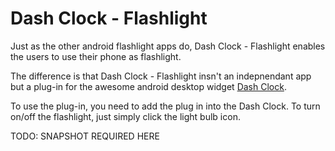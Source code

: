 Dash Clock - Flashlight 
====================

Just as the other android flashlight apps do, Dash Clock - Flashlight enables the users to use their phone as flashlight. 

The difference is that Dash Clock - Flashlight insn't an indepnendant app but a plug-in for the awesome android desktop widget [Dash Clock](https://play.google.com/store/apps/details?id=net.nurik.roman.dashclock).

To use the plug-in, you need to add the plug in into the Dash Clock. To turn on/off the flashlight, just simply click the light bulb icon.

TODO: SNAPSHOT REQUIRED HERE



